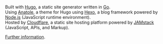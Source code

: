 Built with [Hugo](https://github.com/gohugoio/hugo), a static site generator written in [Go](https://go.dev/). \
Using [Anatole](https://github.com/lxndrblz/anatole), a theme for Hugo using [Hexo](https://github.com/hexojs/hexo), a blog framework powered by [Node.js](https://nodejs.org/en) (JavaScript runtime environment). \
Hosted by [Cloudflare](https://pages.cloudflare.com/), a static site hosting platform powered by [JAMstack](https://jamstack.org/) (JavaScript, APIs, and Markup). 

[Further information]().
